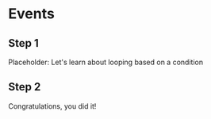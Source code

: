 # Events

## Step 1

Placeholder: Let's learn about looping based on a condition

## Step 2

Congratulations, you did it!
